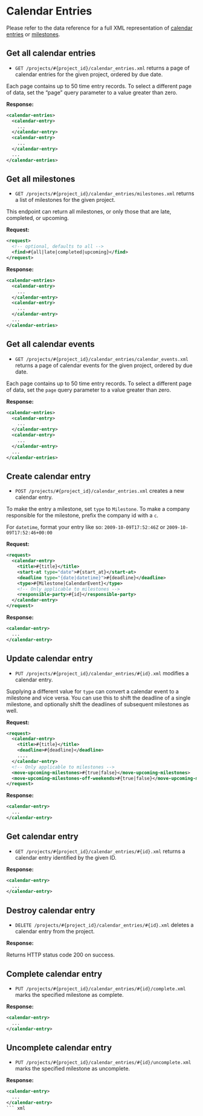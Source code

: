 Calendar Entries
================

Please refer to the data reference for a full XML representation of [calendar entries](https://github.com/basecamp/basecamp-classic-api/blob/master/sections/data_reference.md#calendar_entry) or [milestones](https://github.com/basecamp/basecamp-classic-api/blob/master/sections/data_reference.md#milestone).

Get all calendar entries
------------------------

* `GET /projects/#{project_id}/calendar_entries.xml` returns a page of calendar entries for the given project, ordered by due date.

Each page contains up to 50 time entry records. To select a different page of data, set the “page” query parameter to a value greater than zero.

**Response:**

``` xml
<calendar-entries>
  <calendar-entry>
    ...
  </calendar-entry>
  <calendar-entry>
    ...
  </calendar-entry>
  ...
</calendar-entries>
```


Get all milestones
------------------

* `GET /projects/#{project_id}/calendar_entries/milestones.xml` returns a list of milestones for the given project.

This endpoint can return all milestones, or only those that are late, completed, or upcoming.

**Request:**

``` xml
<request>
  <!-- optional, defaults to all -->
  <find>#{all|late|completed|upcoming}</find>
</request>
```

**Response:**

``` xml
<calendar-entries>
  <calendar-entry>
    ...
  </calendar-entry>
  <calendar-entry>
    ...
  </calendar-entry>
  ...
</calendar-entries>
```


Get all calendar events
-----------------------

* `GET /projects/#{project_id}/calendar_entries/calendar_events.xml` returns a page of calendar events for the given project, ordered by due date.

Each page contains up to 50 time entry records. To select a different page of data, set the `page` query parameter to a value greater than zero.

**Response:**

``` xml
<calendar-entries>
  <calendar-entry>
    ...
  </calendar-entry>
  <calendar-entry>
    ...
  </calendar-entry>
  ...
</calendar-entries>
```


Create calendar entry
---------------------

* `POST /projects/#{project_id}/calendar_entries.xml` creates a new calendar entry.

To make the entry a milestone, set `type` to `Milestone`. To make a company responsible for the milestone, prefix the company id with a `c`.  

For `datetime`, format your entry like so: `2009-10-09T17:52:46Z` or `2009-10-09T17:52:46+00:00`

**Request:**

``` xml
<request>
  <calendar-entry>
    <title>#{title}</title>
    <start-at type="date">#{start_at}</start-at>
    <deadline type="{date|datetime}">#{deadline}</deadline>
    <type>#{Milestone|CalendarEvent}</type>
    <!-- Only applicable to milestones -->
    <responsible-party>#{id}</responsible-party>
  </calendar-entry>
</request>
```

**Response:**

``` xml
<calendar-entry>
  ...
</calendar-entry>
```


Update calendar entry
---------------------

* `PUT /projects/#{project_id}/calendar_entries/#{id}.xml` modifies a calendar entry.

Supplying a different value for `type` can convert a calendar event to a milestone and vice versa. You can use this to shift the deadline of a single milestone, and optionally shift the deadlines of subsequent milestones as well.

**Request:**

``` xml
<request>
  <calendar-entry>
    <title>#{title}</title>
    <deadline>#{deadline}</deadline>
    ....
  </calendar-entry>
  <!-- Only applicable to milestones -->
  <move-upcoming-milestones>#{true|false}</move-upcoming-milestones>
  <move-upcoming-milestones-off-weekends>#{true|false}</move-upcoming-milestones-off-weekends>
</request>
```

**Response:**

``` xml
<calendar-entry>
  ...
</calendar-entry>
```

Get calendar entry
------------------

* `GET /projects/#{project_id}/calendar_entries/#{id}.xml` returns a calendar entry identified by the given ID.

**Response:**

``` xml
<calendar-entry>
  ...
</calendar-entry>
```


Destroy calendar entry
----------------------

* `DELETE /projects/#{project_id}/calendar_entries/#{id}.xml` deletes a calendar entry from the project.

**Response:**

Returns HTTP status code 200 on success.


Complete calendar entry
-----------------------

* `PUT /projects/#{project_id}/calendar_entries/#{id}/complete.xml` marks the specified milestone as complete.

**Response:**

``` xml
<calendar-entry>
  ...
</calendar-entry>
```


Uncomplete calendar entry
-------------------------

* `PUT /projects/#{project_id}/calendar_entries/#{id}/uncomplete.xml` marks the specified milestone as uncomplete.

**Response:**

``` xml
<calendar-entry>
  ...
</calendar-entry>
``` xml
